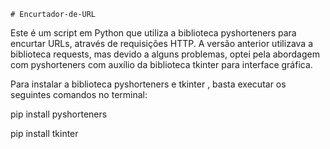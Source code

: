	# Encurtador-de-URL
Este é um script em Python que utiliza a biblioteca pyshorteners para encurtar URLs, através de requisições HTTP. A versão anterior utilizava a biblioteca requests, mas devido a alguns problemas, optei pela abordagem com pyshorteners com auxílio da biblioteca tkinter para interface gráfica.

Para instalar a biblioteca pyshorteners e tkinter , basta executar os seguintes comandos no terminal:

pip install pyshorteners

pip install tkinter
